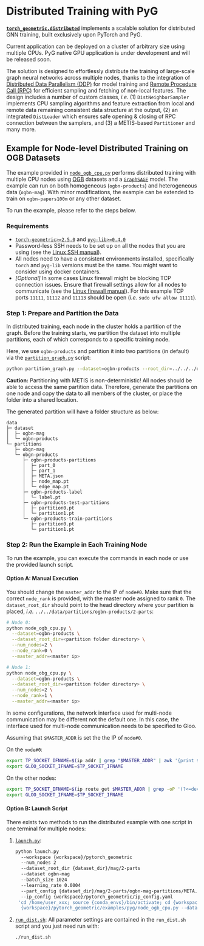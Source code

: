 # Distributed Training with PyG

**[`torch_geometric.distributed`](https://github.com/pyg-team/pytorch_geometric/tree/master/torch_geometric/distributed)** implements a scalable solution for distributed GNN training, built exclusively upon PyTorch and PyG.

Current application can be deployed on a cluster of arbitrary size using multiple CPUs.
PyG native GPU application is under development and will be released soon.

The solution is designed to effortlessly distribute the training of large-scale graph neural networks across multiple nodes, thanks to the integration of [Distributed Data Parallelism (DDP)](https://pytorch.org/docs/stable/notes/ddp.html) for model training and [Remote Procedure Call (RPC)](https://pytorch.org/docs/stable/rpc.html) for efficient sampling and fetching of non-local features.
The design includes a number of custom classes, *i.e.* (1) `DistNeighborSampler` implements CPU sampling algorithms and feature extraction from local and remote data remaining consistent data structure at the output, (2) an integrated `DistLoader` which ensures safe opening & closing of RPC connection between the samplers, and (3) a METIS-based `Partitioner` and many more.

## Example for Node-level Distributed Training on OGB Datasets

The example provided in [`node_ogb_cpu.py`](./node_ogb_cpu.py) performs distributed training with multiple CPU nodes using [OGB](https://ogb.stanford.edu/) datasets and a [`GraphSAGE`](https://pytorch-geometric.readthedocs.io/en/latest/generated/torch_geometric.nn.models.GraphSAGE.html) model.
The example can run on both homogeneous (`ogbn-products`) and heterogeneous data (`ogbn-mag`).
With minor modifications, the example can be extended to train on `ogbn-papers100m` or any other dataset.

To run the example, please refer to the steps below.

### Requirements

- [`torch-geometric>=2.5.0`](https://github.com/pyg-team/pytorch_geometric) and [`pyg-lib>=0.4.0`](https://github.com/pyg-team/pyg-lib)
- Password-less SSH needs to be set up on all the nodes that you are using (see the [Linux SSH manual](https://linuxize.com/post/how-to-setup-passwordless-ssh-login)).
- All nodes need to have a consistent environments installed, specifically `torch` and `pyg-lib` versions must be the same.
  You might want to consider using docker containers.
- *\[Optional\]* In some cases Linux firewall might be blocking TCP connection issues.
  Ensure that firewall settings allow for all nodes to communicate (see the [Linux firewall manual](https://ubuntu.com/server/docs/security-firewall)).
  For this example TCP ports `11111`, `11112` and `11113` should be open (*i.e.* `sudo ufw allow 11111`).

### Step 1: Prepare and Partition the Data

In distributed training, each node in the cluster holds a partition of the graph.
Before the training starts, we partition the dataset into multiple partitions, each of which corresponds to a specific training node.

Here, we use `ogbn-products` and partition it into two partitions (in default) via the [`partition_graph.py`](./partition_graph.py) script:

```bash
python partition_graph.py --dataset=ogbn-products --root_dir=../../../data --num_partitions=2
```

**Caution:** Partitioning with METIS is non-deterministic!
All nodes should be able to access the same partition data.
Therefore, generate the partitions on one node and copy the data to all members of the cluster, or place the folder into a shared location.

The generated partition will have a folder structure as below:

```
data
├─ dataset
│  ├─ ogbn-mag
│  └─ ogbn-products
└─ partitions
   ├─ obgn-mag
   └─ obgn-products
      ├─ ogbn-products-partitions
      │  ├─ part_0
      │  ├─ part_1
      │  ├─ META.json
      │  ├─ node_map.pt
      │  └─ edge_map.pt
      ├─ ogbn-products-label
      │  └─ label.pt
      ├─ ogbn-products-test-partitions
      │  ├─ partition0.pt
      │  └─ partition1.pt
      └─ ogbn-products-train-partitions
         ├─ partition0.pt
         └─ partition1.pt
```

### Step 2: Run the Example in Each Training Node

To run the example, you can execute the commands in each node or use the provided launch script.

#### Option A: Manual Execution

You should change the `master_addr` to the IP of `node#0`.
Make sure that the correct `node_rank` is provided, with the master node assigned to rank `0`.
The `dataset_root_dir` should point to the head directory where your partition is placed, *i.e.* `../../data/partitions/ogbn-products/2-parts`:

```bash
# Node 0:
python node_ogb_cpu.py \
  --dataset=ogbn-products \
  --dataset_root_dir=<partition folder directory> \
  --num_nodes=2 \
  --node_rank=0 \
  --master_addr=<master ip>

# Node 1:
python node_obg_cpu.py \
  --dataset=ogbn-products \
  --dataset_root_dir=<partition folder directory> \
  --num_nodes=2 \
  --node_rank=1 \
  --master_addr=<master ip>
```

In some configurations, the network interface used for multi-node communication may be different not the default one.
In this case, the interface used for multi-node communication needs to be specified to Gloo.

Assuming that `$MASTER_ADDR` is set the the IP of `node#0`.

On the `node#0`:
```bash
export TP_SOCKET_IFNAME=$(ip addr | grep "$MASTER_ADDR" | awk '{print $NF}')
export GLOO_SOCKET_IFNAME=$TP_SOCKET_IFNAME
```
On the other nodes:
```bash
export TP_SOCKET_IFNAME=$(ip route get $MASTER_ADDR | grep -oP '(?<=dev )[^ ]+')
export GLOO_SOCKET_IFNAME=$TP_SOCKET_IFNAME
```


#### Option B: Launch Script

There exists two methods to run the distributed example with one script in one terminal for multiple nodes:

1. [`launch.py`](./launch.py):
   ```bash
   python launch.py
     --workspace {workspace}/pytorch_geometric
     --num_nodes 2
     --dataset_root_dir {dataset_dir}/mag/2-parts
     --dataset ogbn-mag
     --batch_size 1024
     --learning_rate 0.0004
     --part_config {dataset_dir}/mag/2-parts/ogbn-mag-partitions/META.json
     --ip_config {workspace}/pytorch_geometric/ip_config.yaml
    'cd /home/user_xxx; source {conda_envs}/bin/activate; cd {workspace}/pytorch_geometric; {conda_envs}/bin/python
     {workspace}/pytorch_geometric/examples/pyg/node_ogb_cpu.py --dataset=ogbn-mag --logging --progress_bar --ddp_port=11111'
   ```
1. [`run_dist.sh`](./run_dist.sh): All parameter settings are contained in the `run_dist.sh` script and you just need run with:
   ```bash
   ./run_dist.sh
   ```

